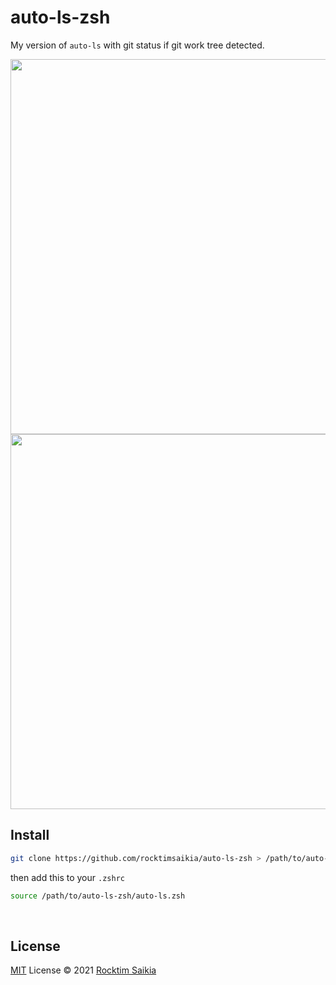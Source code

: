 # auto-ls-zsh
My version of `auto-ls` with git status if git work tree detected.

<img src="https://user-images.githubusercontent.com/33410545/146388322-5a1cca15-5e1a-4810-8346-744eb78a5190.png" width="600"/>
<img src="https://user-images.githubusercontent.com/33410545/146388331-db94f63e-0469-471b-bf28-41a35dc4a7b1.png" width="600"/><br/>

## Install
```sh
git clone https://github.com/rocktimsaikia/auto-ls-zsh > /path/to/auto-ls-zsh
```
then add this to your `.zshrc`
```sh
source /path/to/auto-ls-zsh/auto-ls.zsh
```
<br/>

## License
[MIT](./LICENSE) License © 2021 [Rocktim Saikia](https://github.com/rocktimsaikia)
